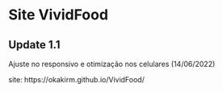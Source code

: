 <h1> Site VividFood </h1>
<h2> Update 1.1 </h2>

<p> Ajuste no responsivo e otimização nos celulares (14/06/2022) </p>
<p> site: https://okakirm.github.io/VividFood/ </p>
